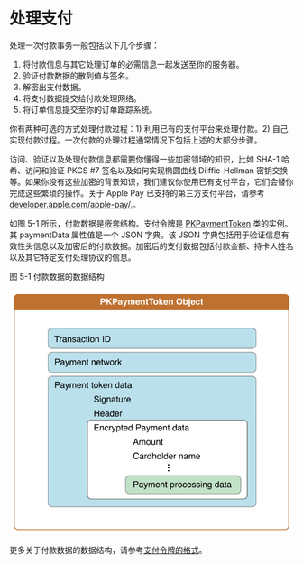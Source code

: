# 处理支付

处理一次付款事务一般包括以下几个步骤：

 1. 将付款信息与其它处理订单的必需信息一起发送至你的服务器。
 2. 验证付款数据的散列值与签名。
 3. 解密出支付数据。
 4. 将支付数据提交给付款处理网络。
 5. 将订单信息提交至你的订单跟踪系统。
 
你有两种可选的方式处理付款过程：1) 利用已有的支付平台来处理付款。2) 自己实现付款过程。一次付款的处理过程通常情况下包括上述的大部分步骤。

访问、验证以及处理付款信息都需要你懂得一些加密领域的知识，比如 SHA-1 哈希、访问和验证 PKCS #7 签名以及如何实现椭圆曲线 Diiffie-Hellman 密钥交换等。如果你没有这些加密的背景知识，我们建议你使用已有支付平台，它们会替你完成这些繁琐的操作。关于 Apple Pay 已支持的第三方支付平台，请参考 [developer.apple.com/apple-pay/.](https://developer.apple.com/apple-pay/)。

如图 5-1 所示，付款数据是嵌套结构。支付令牌是 [PKPaymentToken](https://developer.apple.com/library/ios/documentation/PassKit/Reference/PKPaymentToken_Ref/index.html#//apple_ref/occ/cl/PKPaymentToken) 类的实例。其 paymentData 属性值是一个 JSON 字典。该 JSON 字典包括用于验证信息有效性头信息以及加密后的付款数据。加密后的支付数据包括付款金额、持卡人姓名以及其它特定支付处理协议的信息。

图 5-1 付款数据的数据结构

![付款数据的数据结构](images/payment_data_structure.png)

更多关于付款数据的数据结构，请参考[支付令牌的格式](https://developer.apple.com/library/ios/documentation/PassKit/Reference/PaymentTokenJSON/PaymentTokenJSON.html#//apple_ref/doc/uid/TP40014929)。

